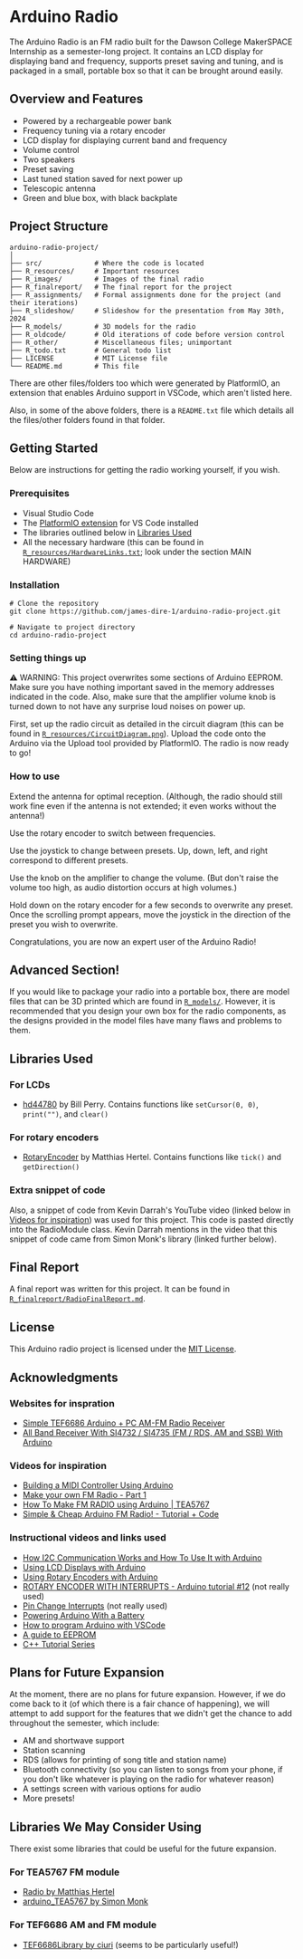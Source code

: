 # Arduino Radio

The Arduino Radio is an FM radio built for the Dawson College MakerSPACE Internship as a
semester-long project. It contains an LCD display for displaying band and frequency, supports preset saving and tuning, and is packaged in a small, portable box so that it can be brought around easily. 

## Overview and Features

- Powered by a rechargeable power bank
- Frequency tuning via a rotary encoder
- LCD display for displaying current band and frequency
- Volume control
- Two speakers
- Preset saving
- Last tuned station saved for next power up
- Telescopic antenna
- Green and blue box, with black backplate

## Project Structure

```
arduino-radio-project/
│
├── src/             # Where the code is located
├── R_resources/     # Important resources
├── R_images/        # Images of the final radio
├── R_finalreport/   # The final report for the project
├── R_assignments/   # Formal assignments done for the project (and their iterations)
├── R_slideshow/     # Slideshow for the presentation from May 30th, 2024
├── R_models/        # 3D models for the radio
├── R_oldcode/       # Old iterations of code before version control
├── R_other/         # Miscellaneous files; unimportant
├── R_todo.txt       # General todo list
├── LICENSE          # MIT License file 
└── README.md        # This file
```
There are other files/folders too which were generated by PlatformIO, an extension that enables Arduino support in VSCode, which aren't listed here.

Also, in some of the above folders, there is a `README.txt` file which details all the files/other folders found in that folder.

## Getting Started

Below are instructions for getting the radio working yourself, if you wish.

### Prerequisites

- Visual Studio Code
- The [PlatformIO extension](https://platformio.org/) for VS Code installed
- The libraries outlined below in [Libraries Used](#libraries-used)
- All the necessary hardware (this can be found in [`R_resources/HardwareLinks.txt`](R_resources/HardwareLinks.txt); look under the section MAIN HARDWARE)

### Installation

```
# Clone the repository
git clone https://github.com/james-dire-1/arduino-radio-project.git

# Navigate to project directory
cd arduino-radio-project
```

### Setting things up

⚠️ WARNING: This project overwrites some sections of Arduino EEPROM. Make sure you have nothing important saved in the memory addresses indicated in the code. Also, make sure that the amplifier volume knob is turned down to not have any surprise loud noises on power up.

First, set up the radio circuit as detailed in the circuit diagram (this can be found in [`R_resources/CircuitDiagram.png`](R_resources/CircuitDiagram.png)).
Upload the code onto the Arduino via the Upload tool provided by PlatformIO.
The radio is now ready to go!

### How to use

Extend the antenna for optimal reception. (Although, the radio should still work fine even if the antenna is not extended; it even works without the antenna!)

Use the rotary encoder to switch between frequencies.

Use the joystick to change between presets. Up, down, left, and right correspond to different presets.

Use the knob on the amplifier to change the volume. (But don't raise the volume too high, as audio distortion occurs at high volumes.)

Hold down on the rotary encoder for a few seconds to overwrite any preset. Once the scrolling prompt appears, move the joystick in the direction of the preset you wish to overwrite.

Congratulations, you are now an expert user of the Arduino Radio!

## Advanced Section!

If you would like to package your radio into a portable box, there are model files that can be 3D printed which are found in [`R_models/`](R_models/). However, it is recommended that you design your own box for the radio components, as the designs provided in the model files have many flaws and problems to them.

## Libraries Used

### For LCDs
- [hd44780](https://github.com/duinoWitchery/hd44780/tree/master) by Bill Perry. Contains functions like `setCursor(0, 0)`, `print("")`, and `clear()`

### For rotary encoders
- [RotaryEncoder](https://github.com/mathertel/RotaryEncoder/tree/master) by Matthias Hertel. Contains functions like `tick()` and `getDirection()`

### Extra snippet of code
Also, a snippet of code from Kevin Darrah's YouTube video (linked below in [Videos for inspiration](#videos-for-inspiration)) was used for this project. This code is pasted directly into the RadioModule class. Kevin Darrah mentions in the video that this snippet of code came from Simon Monk's library 
(linked further below).

## Final Report

A final report was written for this project. It can be found in [`R_finalreport/RadioFinalReport.md`](R_finalreport/RadioFinalReport.md).

## License

This Arduino radio project is licensed under the [MIT License](LICENSE).

## Acknowledgments

### Websites for inspration
- [Simple TEF6686 Arduino + PC AM-FM Radio Receiver](https://www.instructables.com/Simple-TEF6686-Arduino-PC-AM-FM-Radio-Receiver/)
- [All Band Receiver With SI4732 / SI4735 (FM / RDS, AM and SSB) With Arduino](https://www.instructables.com/All-Band-Receiver-With-Si4735-FM-RDS-AM-and-SSB-Wi/)

### Videos for inspiration
- [Building a MIDI Controller Using Arduino](https://www.youtube.com/watch?v=JZ5yPdoPooU&t=654s)
- [Make your own FM Radio - Part 1](https://www.youtube.com/watch?v=RqyhvlMKt14) 
- [How To Make FM RADIO using Arduino | TEA5767](https://www.youtube.com/watch?v=Xy7k_ZvcVhU) 
- [Simple & Cheap Arduino FM Radio! - Tutorial + Code](https://www.youtube.com/watch?v=n1hPj2wfsnA) 

### Instructional videos and links used
- [How I2C Communication Works and How To Use It with Arduino](https://www.youtube.com/watch?v=6IAkYpmA1DQ)
- [Using LCD Displays with Arduino](https://www.youtube.com/watch?v=wEbGhYjn4QI)
- [Using Rotary Encoders with Arduino](https://www.youtube.com/watch?v=V1txmR8GXzE)
- [ROTARY ENCODER WITH INTERRUPTS - Arduino tutorial #12](https://www.youtube.com/watch?v=gPLpPFmv-Zc) (not really used)
- [Pin Change Interrupts](https://gammon.com.au/forum/?id=11488&reply=6#reply6) (not really used)
- [Powering Arduino With a Battery](https://www.instructables.com/Powering-Arduino-with-a-Battery/)
- [How to program Arduino with VSCode](https://www.youtube.com/watch?v=gQ2lsSuXvVU)
- [A guide to EEPROM](https://docs.arduino.cc/learn/programming/eeprom-guide/)
- [C++ Tutorial Series](https://www.youtube.com/playlist?list=PLlrATfBNZ98dudnM48yfGUldqGD0S4FFb)

## Plans for Future Expansion

At the moment, there are no plans for future expansion. However, if we do come back to it (of which there is a fair chance of happening), we will attempt to add support for the features that we didn't get the chance to add throughout the semester, which include:

- AM and shortwave support
- Station scanning
- RDS (allows for printing of song title and station name)
- Bluetooth connectivity (so you can listen to songs from your phone, if you don't like whatever is playing on the radio for whatever reason)
- A settings screen with various options for audio
- More presets!

## Libraries We May Consider Using

There exist some libraries that could be useful for the future expansion.

### For TEA5767 FM module
- [Radio by Matthias Hertel](https://github.com/mathertel/Radio) 
- [arduino_TEA5767 by Simon Monk](https://github.com/simonmonk/arduino_TEA5767) 

### For TEF6686 AM and FM module
- [TEF6686Library by ciuri](https://github.com/ciuri/TEF6686Library) (seems to be particularly useful!)